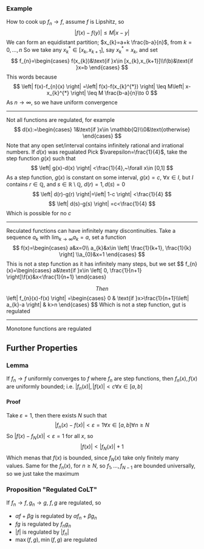


### Example
How to cook up $f_{n}\to f$, assume $f$ is Lipshitz, so 
$$
\left| f(x)-f(y) \right| \leq M\left| x-y\right| 
$$
We can form an equidistant partition; $x_{k}=a+k \frac{b-a}{n}$, from $k=0,\dots,n$
So we take any $x_{k}^{*}\in[x_{k},x_{k+1}]$, say $x_{k}^{*}=x_{k}$, and set
$$
f_{n}=\begin{cases}
f(x_{k})&\text{if }x\in [x_{k},x_{k+1}]\\f(b)&\text{if }x=b
\end{cases}
$$
This words because
$$
\left| f(x)-f_{n}(x) \right| =\left| f(x)-f(x_{k}^{*}) \right| \leq M\left| x-x_{k}^{*} \right| \leq M  \frac{b-a}{n}\to 0
$$
As $n\to \infty$, so we have uniform convergence
___
Not all functions are regulated, for example
$$
d(x):=\begin{cases}
1&\text{if }x\in \mathbb{Q}\\0&\text{otherwise}
\end{cases}
$$
Note that any open set/interval contains infinitely rational and irrational numbers. If $d(x)$ was regualated
Pick $\varepsilon=\frac{1}{4}$, take the step function $g(x)$ such that
$$
\left| g(x)-d(x) \right| <\frac{1}{4},~\forall x\in [0,1]
$$
As a step function, $g(x)$ is constant on some interval, $g(x)=c,~\forall x\in I$, but $I$ contains $r\in\mathbb{Q}$, and $s \in\mathbb{R}\setminus \mathbb{Q}$, $d(r)=1,d(s)=0$
$$
\left| d(r)-g(r) \right|=\left| 1-c \right| <\frac{1}{4} 
$$
$$
 \left| d(s)-g(s) \right| =c<\frac{1}{4}
$$
Which is possible for no $c$
___
Reculated functions can have infinitely many discontinuities. Take a sequence $a_{k}$ with $\lim_{ k \to \infty }a_{k}=a$, set a function
$$
f(x)=\begin{cases}
a&x=0\\ a_{k}&x\in \left[ \frac{1}{k+1},  \frac{1}{k} \right]
\\a_{0}&x=1
\end{cases}
$$
This is not a step function as it has infinitely many steps, but we set
$$
f_{n}(x)=\begin{cases}
a&\text{if }x\in \left[ 0,  \frac{1}{n+1} \right]\\f(x)&x<\frac{1}{n+1}
\end{cases}

$$
Then
$$
\left| f_{n}(x)-f(x) \right| =\begin{cases}
0 & \text{if }x>\frac{1}{n+1}\\\left| a_{k}-a \right|   & k>n
\end{cases}
$$
Which is not a step function, gut is regulated
___
Monotone functions are regulated
## Further Properties
### Lemma
If $f_{n}\to f$ uniformly converges to $f$ where $f_{n}$ are step functions, then $f_{n}(x),f(x)$ are uniformly bounded; i.e. $\left| f_{n}(x) \right|,\left| f(x) \right|<c\forall x\in[a,b]$
#### Proof
Take $\varepsilon=1$, then there exists $N$ such that 
$$
\left| f_{n}(x)-f(x) \right|<\varepsilon=1\forall x\in[a,b]\forall n\geq N
$$
So $\left| f(x)-f_{N}(x) \right|<\varepsilon=1$ for all $x$, so
$$
\left| f(x) \right| <\left| f_{N}(x) \right| +1
$$
Which menas that $f(x)$ is bounded, since $f_{N}(x)$ take only finitely many values. Same for the $f_{n}(x)$, for $n\geq N$, so $f_{1},\dots,f_{N-1}$ are bounded universally, so we just take the maximum
### Proposition "Regulated CoLT"
If $f_{n}\to f,g_{n}\to g$, $f,g$ are regulated, so
- $\alpha f+\beta g$ is regulated by $\alpha f_{n}+\beta g_{n}$
- $fg$ is regulated by $f_{n}g_{n}$
- $\left| f \right|$ is regulated by $\left| f_{n} \right|$
- $\max(f,g),\min(f,g)$ are regulated
